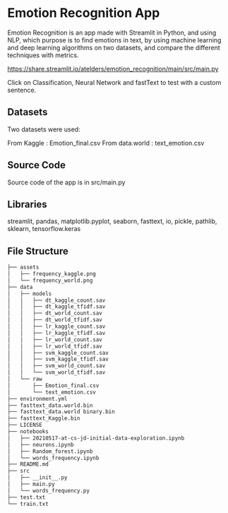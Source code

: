 # Emotion Recognition App

Emotion Recognition is an app made with Streamlit in Python, and using NLP, which purpose is to find emotions in text, by using machine learning and deep learning algorithms on two datasets, and compare the different techniques with metrics.

https://share.streamlit.io/atelders/emotion_recognition/main/src/main.py

Click on Classification, Neural Network and fastText to test with a custom sentence.

## Datasets

Two datasets were used:

From Kaggle : Emotion_final.csv
From data.world : text_emotion.csv

## Source Code

Source code of the app is in src/main.py

## Libraries

streamlit, pandas, matplotlib.pyplot, seaborn, fasttext, io, pickle, pathlib, sklearn, tensorflow.keras

## File Structure

```bash
├── assets
│   ├── frequency_kaggle.png
│   └── frequency_world.png
├── data
│   ├── models
│   │   ├── dt_kaggle_count.sav
│   │   ├── dt_kaggle_tfidf.sav
│   │   ├── dt_world_count.sav
│   │   ├── dt_world_tfidf.sav
│   │   ├── lr_kaggle_count.sav
│   │   ├── lr_kaggle_tfidf.sav
│   │   ├── lr_world_count.sav
│   │   ├── lr_world_tfidf.sav
│   │   ├── svm_kaggle_count.sav
│   │   ├── svm_kaggle_tfidf.sav
│   │   ├── svm_world_count.sav
│   │   └── svm_world_tfidf.sav
│   └── raw
│       ├── Emotion_final.csv
│       └── text_emotion.csv
├── environment.yml
├── fasttext_data.world.bin
├── fasttext_data.world binary.bin
├── fasttext_Kaggle.bin
├── LICENSE
├── notebooks
│   ├── 20210517-at-cs-jd-initial-data-exploration.ipynb
│   ├── neurons.ipynb
│   ├── Random_forest.ipynb
│   └── words_frequency.ipynb
├── README.md
├── src
│   ├── __init__.py
│   ├── main.py
│   └── words_frequency.py
├── test.txt
└── train.txt
```